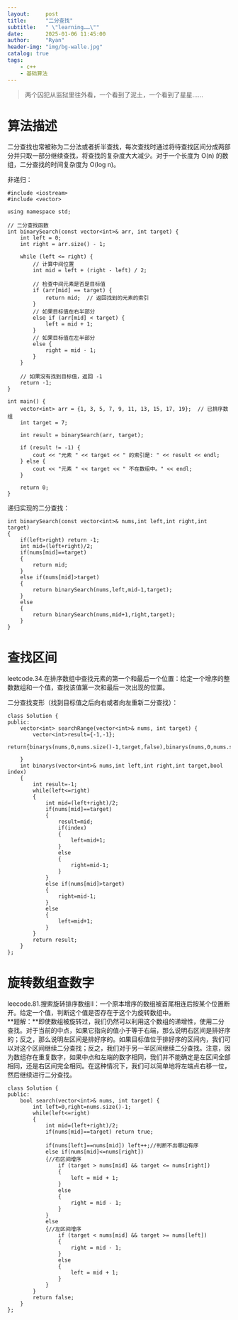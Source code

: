 ```yaml
---
layout:     post
title:      "二分查找"
subtitle:   " \"learning……\""
date:       2025-01-06 11:45:00
author:     "Ryan"
header-img: "img/bg-walle.jpg"
catalog: true
tags:
    - c++
    - 基础算法
---
```


> 两个囚犯从监狱里往外看，一个看到了泥土，一个看到了星星......

# 算法描述  
二分查找也常被称为二分法或者折半查找，每次查找时通过将待查找区间分成两部分并只取一部分继续查找，将查找的复杂度大大减少。对于一个长度为 O(n) 的数组，二分查找的时间复杂度为 O(log n)。

非递归：  
````
#include <iostream>
#include <vector>

using namespace std;

// 二分查找函数
int binarySearch(const vector<int>& arr, int target) {
    int left = 0;
    int right = arr.size() - 1;

    while (left <= right) {
        // 计算中间位置
        int mid = left + (right - left) / 2;

        // 检查中间元素是否是目标值
        if (arr[mid] == target) {
            return mid;  // 返回找到的元素的索引
        }
        // 如果目标值在右半部分
        else if (arr[mid] < target) {
            left = mid + 1;
        }
        // 如果目标值在左半部分
        else {
            right = mid - 1;
        }
    }

    // 如果没有找到目标值，返回 -1
    return -1;
}

int main() {
    vector<int> arr = {1, 3, 5, 7, 9, 11, 13, 15, 17, 19};  // 已排序数组
    int target = 7;

    int result = binarySearch(arr, target);

    if (result != -1) {
        cout << "元素 " << target << " 的索引是: " << result << endl;
    } else {
        cout << "元素 " << target << " 不在数组中。" << endl;
    }

    return 0;
}

````

递归实现的二分查找：  
````
int binarySearch(const vector<int>& nums,int left,int right,int target)
{
    if(left>right) return -1;
    int mid=(left+right)/2;
    if(nums[mid]==target)
    {
        return mid;
    }
    else if(nums[mid]>target)
    {
        return binarySearch(nums,left,mid-1,target);
    }
    else
    {
        return binarySearch(nums,mid+1,right,target);
    }
}
````



# 查找区间  
leetcode.34.在排序数组中查找元素的第一个和最后一个位置：给定一个增序的整数数组和一个值，查找该值第一次和最后一次出现的位置。  

二分查找变形（找到目标值之后向右或者向左重新二分查找）：  
````
class Solution {
public:
    vector<int> searchRange(vector<int>& nums, int target) {
        vector<int>result={-1,-1};
        return{binarys(nums,0,nums.size()-1,target,false),binarys(nums,0,nums.size()-1,target,true)};

    }
    int binarys(vector<int>& nums,int left,int right,int target,bool index)
    {
        int result=-1;
        while(left<=right)
        {
            int mid=(left+right)/2;
            if(nums[mid]==target)
            {
                result=mid;
                if(index)
                {
                    left=mid+1;
                }
                else
                {
                    right=mid-1;
                }
            }
            else if(nums[mid]>target)
            {
                right=mid-1;
            }
            else
            {
                left=mid+1;
            }
        }
        return result;
    }
};
````

# 旋转数组查数字  
leecode.81.搜索旋转排序数组II：一个原本增序的数组被首尾相连后按某个位置断开。给定一个值，判断这个值是否存在于这个为旋转数组中。  
**题解：**即使数组被旋转过，我们仍然可以利用这个数组的递增性，使用二分查找。对于当前的中点，如果它指向的值小于等于右端，那么说明右区间是排好序的；反之，那么说明左区间是排好序的。如果目标值位于排好序的区间内，我们可以对这个区间继续二分查找；反之，我们对于另一半区间继续二分查找。注意，因为数组存在重复数字，如果中点和左端的数字相同，我们并不能确定是左区间全部相同，还是右区间完全相同。在这种情况下，我们可以简单地将左端点右移一位，然后继续进行二分查找。  

````
class Solution {
public:
    bool search(vector<int>& nums, int target) {
        int left=0,right=nums.size()-1;
        while(left<=right)
        {
            int mid=(left+right)/2;
            if(nums[mid]==target) return true;

            if(nums[left]==nums[mid]) left++;//判断不出哪边有序
            else if(nums[mid]<=nums[right])
            {//右区间增序
                if (target > nums[mid] && target <= nums[right]) 
                {
                    left = mid + 1;
                } 
                else 
                {
                    right = mid - 1;
                }
            }
            else
            {//左区间增序
                if (target < nums[mid] && target >= nums[left]) 
                {
                    right = mid - 1;
                } 
                else 
                {
                    left = mid + 1;
                }
            }
        }
        return false;
    }
};
````































